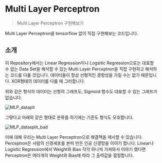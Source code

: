 # Multi Layer Perceptron
> Multi Layer Perceptron 구현해보기

Multi Layer Perceptron을 tensorflow 없이 직접 구현해보는 코드입니다.

## 소개
  이 Repository에서는 Linear Regression이나 Logsitic Regression으로는 대표할 수 없는 Data Set을 해석할 수 있는 Multi Layer Perceptron을 직접 구현하고 해석하는 코드를 다룰 것입니다. 데이터들이 항상 선형적인 경향성을 가질 수는 없기 때문입니다. XOR형태의 데이터를 다룰 때 그러합니다.
  
  위와 같은 형식의 데이터는 선형의 그래프도, Sigmoid 함수도 대표할 수 있는 그래프가 없습니다. 
  
![MLP_dataplt](https://user-images.githubusercontent.com/44831709/134707491-6f7679ae-d0ce-4d74-b6bd-7e8045c15f21.png)

  그렇다고 아래와 같은 형태로 분류를 하기에는 기준도 형식도 모호합니다.
  
![MLP_datasplit_bad](https://user-images.githubusercontent.com/44831709/134708173-7820cd5e-a6ed-45d1-b9a5-b3e3f1492286.png)

  이에 대해 우리는 Multi Layer Perceptron으로 해결책을 제시할 수 있습니다. 
Perceptron은 사람의 신경세포를 본떠 만든 인공 신경망을 이야기 합니다. Linear나 Logistic Regression에서 Weight와 Bias 각각 하나씩 가져와서 이야기 했다면 Perceptron은 여러개의 Weight와 Bias에 따라 그 출력값을 결정합니다. 
